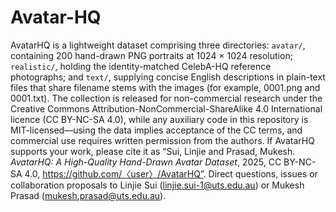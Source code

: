 Avatar-HQ
=========

AvatarHQ is a lightweight dataset comprising three directories: `avatar/`, containing 200 hand-drawn PNG portraits at 1024 × 1024 resolution; `realistic/`, holding the identity-matched CelebA-HQ reference photographs; and `text/`, supplying concise English descriptions in plain-text files that share filename stems with the images (for example, 0001.png and 0001.txt). The collection is released for non-commercial research under the Creative Commons Attribution-NonCommercial-ShareAlike 4.0 International licence (CC BY-NC-SA 4.0), while any auxiliary code in this repository is MIT-licensed—using the data implies acceptance of the CC terms, and commercial use requires written permission from the authors. If AvatarHQ supports your work, please cite it as “Sui, Linjie and Prasad, Mukesh. *AvatarHQ: A High-Quality Hand-Drawn Avatar Dataset*, 2025, CC BY-NC-SA 4.0, https://github.com/〈user〉/AvatarHQ”. Direct questions, issues or collaboration proposals to Linjie Sui (linjie.sui-1@uts.edu.au) or Mukesh Prasad (mukesh.prasad@uts.edu.au).
